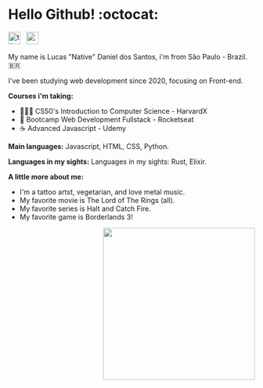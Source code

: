 # Hello Github! :octocat:
<p  align="left"><a  href="https://twitter.com/"><img  src="https://svgshare.com/i/UBK.svg"  alt="ttt"  height="25"  width="25"></a>  &nbsp <a  href="https://www.linkedin.com/in/lucasnative/"><img  src="https://svgshare.com/i/U9b.svg"  alt=""  width="25"  height="25" ></a></p>
My name is Lucas "Native" Daniel dos Santos, i'm from São Paulo - Brazil.  🇧🇷

I've been studying web development since 2020, focusing on Front-end.

**Courses i'm taking:**

* 👨🏽‍💻 CS50's Introduction to Computer Science - HarvardX
* 🚀 Bootcamp Web Development Fullstack - Rocketseat
* ☕ Advanced Javascript - Udemy

<p><strong>Main languages:</strong> Javascript, HTML, CSS, Python.<br>

<strong>Languages ​​in my sights:</strong> Languages ​​in my sights: Rust, Elixir.</p>


 **A little more about me:**
 * I'm a tattoo artst, vegetarian, and love metal music.
 * My favorite movie is The Lord of The Rings (all).
 * My favorite series is Halt and Catch Fire.
 * My favorite game is Borderlands 3!
                                       
<p align="right"><img src="https://svgshare.com/i/UAo.svg" width="310" height="310"><p/>
